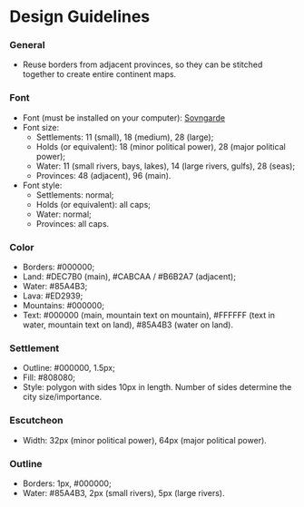 # Design Guidelines

### General

- Reuse borders from adjacent provinces, so they can be stitched together to create entire continent maps.

### Font

- Font (must be installed on your computer): [Sovngarde](https://www.nexusmods.com/skyrimspecialedition/mods/386)
- Font size: 
  - Settlements: 11 (small), 18 (medium), 28 (large);
  - Holds (or equivalent): 18 (minor political power), 28 (major political power);
  - Water: 11 (small rivers, bays, lakes), 14 (large rivers, gulfs), 28 (seas);
  - Provinces: 48 (adjacent), 96 (main).
- Font style:
  - Settlements: normal;
  - Holds (or equivalent): all caps;
  - Water: normal;
  - Provinces: all caps.

### Color

- Borders: #000000;
- Land: #DEC7B0 (main), #CABCAA / #B6B2A7 (adjacent);
- Water: #85A4B3;
- Lava: #ED2939;
- Mountains: #000000;
- Text: #000000 (main, mountain text on mountain), #FFFFFF (text in water, mountain text on land), #85A4B3 (water on land).

### Settlement

- Outline: #000000, 1.5px;
- Fill: #808080;
- Style: polygon with sides 10px in length. Number of sides determine the city size/importance.

### Escutcheon

- Width: 32px (minor political power), 64px (major political power).

### Outline

- Borders: 1px, #000000;
- Water: #85A4B3, 2px (small rivers), 5px (large rivers).
